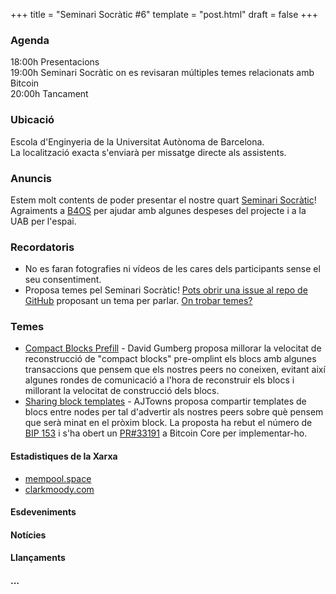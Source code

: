 +++
title = "Seminari Socràtic #6"
template = "post.html"
draft = false
+++

### Agenda
18:00h Presentacions\
19:00h Seminari Socràtic on es revisaran múltiples temes relacionats amb Bitcoin\
20:00h Tancament

### Ubicació
Escola d'Enginyeria de la Universitat Autònoma de Barcelona.\
La localització exacta s'enviarà per missatge directe als assistents.

### Anuncis
Estem molt contents de poder presentar el nostre quart [Seminari Socràtic](/about)!\
Agraiments a [B4OS](https://www.libreriadesatoshi.com/b4os) per ajudar amb algunes despeses del projecte i a la UAB per l'espai.

### Recordatoris
- No es faran fotografies ni vídeos de les cares dels participants sense el seu consentiment.
- Proposa temes pel Seminari Socràtic! [Pots obrir una issue al repo de GitHub](https://github.com/Bit-Devs-Barcelona/bit-devs-barcelona.github.io/issues) proposant un tema per parlar. [On trobar temes?](/about/find-topics/)

### Temes

- [Compact Blocks Prefill](https://delvingbitcoin.org/t/stats-on-compact-block-reconstructions/1052/34) - David Gumberg proposa millorar la velocitat de reconstrucció de "compact blocks" pre-omplint els blocs amb algunes transaccions que pensem que els nostres peers no coneixen, evitant així algunes rondes de comunicació a l'hora de reconstruir els blocs i millorant la velocitat de construcció dels blocs.
- [Sharing block templates](https://delvingbitcoin.org/t/sharing-block-templates/1906) - AJTowns proposa compartir templates de blocs entre nodes per tal d'advertir als nostres peers sobre què pensem que serà minat en el pròxim block. La proposta ha rebut el número de [BIP 153](https://github.com/bitcoin/bips/pull/1937) i s'ha obert un [PR#33191](https://github.com/bitcoin/bitcoin/pull/33191) a Bitcoin Core per implementar-ho.
#### Estadistiques de la Xarxa
- [mempool.space](https://mempool.space/)
- [clarkmoody.com](https://bitcoin.clarkmoody.com/dashboard/)

#### Esdeveniments

#### Notícies

#### Llançaments

#### ...
